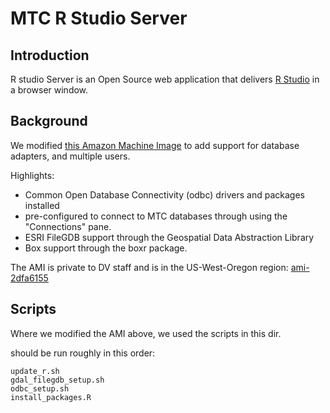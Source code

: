 # MTC R Studio Server

## Introduction

R studio Server is an Open Source web application that delivers [R Studio](https://www.rstudio.com/products/rstudio/) in a browser window. 

## Background

We modified [this Amazon Machine Image](http://www.louisaslett.com/RStudio_AMI/) to add support for database adapters, and multiple users.

Highlights:

- Common Open Database Connectivity (odbc) drivers and packages installed
- pre-configured to connect to MTC databases through using the "Connections" pane. 
- ESRI FileGDB support through the Geospatial Data Abstraction Library
- Box support through the boxr package. 

The AMI is private to DV staff and is in the US-West-Oregon region: [ami-2dfa6155](https://console.aws.amazon.com/ec2/home?region=us-west-2#launchAmi=ami-2dfa6155)

## Scripts 

Where we modified the AMI above, we used the scripts in this dir. 

should be run roughly in this order:

```
update_r.sh
gdal_filegdb_setup.sh
odbc_setup.sh
install_packages.R
```
